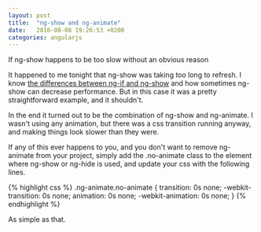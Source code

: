 ```yaml
---
layout: post
title:  "ng-show and ng-animate"
date:   2016-08-08 19:26:53 +0200
categories: angularjs 
---
```



If ng-show happens to be too slow without an obvious reason

It happened to me tonight that ng-show was taking too long to refresh. I know [the differences between ng-if and ng-show](http://stackoverflow.com/questions/19177732/what-is-the-difference-between-ng-if-and-ng-show-ng-hide) and how sometimes ng-show can decrease performance. But in this case it was a pretty straightforward example, and it shouldn't.

In the end it turned out to be the combination of ng-show and ng-animate. I wasn't using any animation, but there was a css transition running anyway, and making things look slower than they were.

If any of this ever happens to you, and you don't want to remove ng-animate from your project, simply add the .no-animate class to the element where ng-show or ng-hide is used, and update your css with the following lines.

        
{% highlight css %}
.ng-animate.no-animate {
  transition: 0s none;
  -webkit-transition: 0s none;
  animation: 0s none;
  -webkit-animation: 0s none;
}
{% endhighlight %}
        
    
As simple as that.
